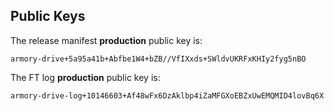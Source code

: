 Public Keys
-----------

The release manifest **production** public key is:

```
armory-drive+5a95a41b+Abfbe1W4+bZB//VfIXxds+SWldvUKRFxKHIy2fyg5nBO
```

The FT log **production** public key is:

```
armory-drive-log+10146603+Af48wFx6DzAklbp4iZaMFGXoEBZxUwEMQMID4lovBq6X
```
